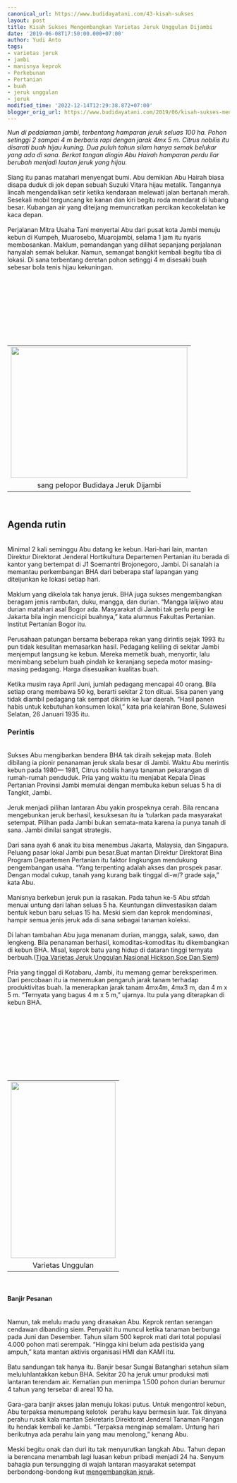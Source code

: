 ```yaml
---
canonical_url: https://www.budidayatani.com/43-kisah-sukses
layout: post
title: Kisah Sukses Mengembangkan Varietas Jeruk Unggulan Dijambi
date: '2019-06-08T17:50:00.000+07:00'
author: Yudi Anto
tags:
- varietas jeruk
- jambi
- manisnya keprok
- Perkebunan
- Pertanian
- buah
- jeruk unggulan
- jeruk
modified_time: '2022-12-14T12:29:38.872+07:00'
blogger_orig_url: https://www.budidayatani.com/2019/06/kisah-sukses-mengembangkan-varietas.html
---
```


<i>Nun di pedalaman jambi, terbentang hamparan jeruk seluas 100 ha. Pohon setinggi 2 sampai 4 m berbaris rapi dengan jarak 4mx 5 m. Citrus nobilis itu disarati buah hijau kuning. Dua puluh tahun silam hanya semak belukar yang ada di sana. Berkat tangan dingin Abu Hairah hamparan perdu liar berubah menjadi lautan jeruk yang hijau.</i><br/><br/>Siang itu panas matahari menyengat bumi. Abu demikian Abu Hairah biasa disapa duduk di jok depan sebuah Suzuki Vitara hijau metalik. Tangannya lincah mengendalikan setir ketika kendaraan melewati jalan bertanah merah. Sesekali mobil terguncang ke kanan dan kiri begitu roda mendarat di lubang besar. Kubangan air yang diteijang memuncratkan percikan kecokelatan ke kaca depan.<br/><br/>Perjalanan Mitra Usaha Tani menyertai Abu dari pusat kota Jambi menuju kebun di Kumpeh, Muarosebo, Muarojambi, selama 1 jam itu nyaris membosankan. Maklum, pemandangan yang dilihat sepanjang perjalanan hanyalah semak belukar. Namun, semangat bangkit kembali begitu tiba di lokasi. Di sana terbentang deretan pohon setinggi 4 m disesaki buah sebesar bola tenis hijau kekuningan.<br/><table style="margin-left: auto; margin-right: auto; text-align: center;" cellspacing="0" cellpadding="0" align="center"><br/><tbody><br/><tr><br/><td style="text-align: center;"><a style="margin-left: auto; margin-right: auto;" href="https://i0.wp.com/1.bp.blogspot.com/-f0Uo9zXS8-o/XPuHL369C3I/AAAAAAAABto/Ml3RMWivZYgvQg0KiUTp70PSbOsatF6FwCLcBGAs/s1600/kebun%2Bjeruk_800x598.jpg?ssl=1"><img src="https://i1.wp.com/1.bp.blogspot.com/-f0Uo9zXS8-o/XPuHL369C3I/AAAAAAAABto/Ml3RMWivZYgvQg0KiUTp70PSbOsatF6FwCLcBGAs/s400/kebun%2Bjeruk_800x598.jpg?resize=400%2C298&amp;ssl=1" width="400" height="298" border="0" data-original-height="598" data-original-width="800" data-recalc-dims="1" /></a></td><br/></tr><br/><tr><br/><td style="text-align: center;">sang pelopor Budidaya Jeruk Dijambi</td><br/></tr><br/></tbody><br/></table><br/><h2>Agenda rutin</h2><br/>Minimal 2 kali seminggu Abu datang ke kebun. Hari-hari lain, mantan Direktur Direktorat Jenderal Hortikultura Departemen Pertanian itu berada di kantor yang bertempat di J1 Soemantri Brojonegoro, Jambi. Di sanalah ia memantau perkembangan BHA dari beberapa staf lapangan yang diteijunkan ke lokasi setiap hari.<br/><br/>Maklum yang dikelola tak hanya jeruk. BHA juga sukses mengembangkan beragam jenis rambutan, duku, mangga, dan durian. “Mangga lalijiwo atau durian matahari asal Bogor ada. Masyarakat di Jambi tak perlu pergi ke Jakarta bila ingin mencicipi buahnya,” kata alumnus Fakultas Pertanian. Institut Pertanian Bogor itu.<br/><br/>Perusahaan patungan bersama beberapa rekan yang dirintis sejak 1993 itu pun tidak kesulitan memasarkan hasil. Pedagang keliling di sekitar Jambi menjemput langsung ke kebun. Mereka memetik buah, menyortir, lalu menimbang sebelum buah pindah ke keranjang sepeda motor masing-masing pedagang. Harga disesuaikan kualitas buah.<br/><br/>Ketika musim raya April Juni, jumlah pedagang mencapai 40 orang. Bila setiap orang membawa 50 kg, berarti sekitar 2 ton dituai. Sisa panen yang tidak diambil pedagang tak sempat dikirim ke luar daerah. “Hasil panen habis untuk kebutuhan konsumen lokal,” kata pria kelahiran Bone, Sulawesi Selatan, 26 Januari 1935 itu.<br/><h3>Perintis</h3><br/>Sukses Abu mengibarkan bendera BHA tak diraih sekejap mata. Boleh dibilang ia pionir penanaman jeruk skala besar di Jambi. Waktu Abu merintis kebun pada 1980— 1981, Citrus nobilis hanya tanaman pekarangan di rumah-rumah penduduk. Pria yang waktu itu menjabat Kepala Dinas Pertanian Provinsi Jambi memulai dengan membuka kebun seluas 5 ha di Tangkit, Jambi.<br/><br/>Jeruk menjadi pilihan lantaran Abu yakin prospeknya cerah. Bila rencana mengebunkan jeruk berhasil, kesuksesan itu ia ‘tularkan pada masyarakat setempat. Pilihan pada Jambi bukan semata-mata karena ia punya tanah di sana. Jambi dinilai sangat strategis.<br/><br/>Dari sana ayah 6 anak itu bisa menembus Jakarta, Malaysia, dan Singapura. Peluang pasar lokal Jambi pun besar.Buat mantan Direktur Direktorat Bina Program Departemen Pertanian itu faktor lingkungan mendukung pengembangan usaha. “Yang terpenting adalah akses dan prospek pasar. Dengan modal cukup, tanah yang kurang baik tinggal di-w/? grade saja,” kata Abu.<br/><br/>Manisnya berkebun jeruk pun ia rasakan. Pada tahun ke-5 Abu stfdah menuai untung dari lahan seluas 5 ha. Keuntungan diinvestasikan dalam bentuk kebun baru seluas 15 ha. Meski siem dan keprok mendominasi, hampir semua jenis jeruk ada di sana sebagai tanaman koleksi.<br/><br/>Di lahan tambahan Abu juga menanam durian, mangga, salak, sawo, dan lengkeng. Bila penanaman berhasil, komoditas-komoditas itu dikembangkan di kebun BHA. Misal, keprok batu yang hidup di dataran tinggi ternyata berbuah.(<a href="https://www.budidayatani.com/tiga-varietas-jeruk-unggulan-nasional.html">Tiga Varietas Jeruk Unggulan Nasional Hickson,Soe Dan Siem</a>)<br/><br/>Pria yang tinggal di Kotabaru, Jambi, itu memang gemar bereksperimen. Dari percobaan itu ia menemukan pengaruh jarak tanam terhadap produktivitas buah. Ia menerapkan jarak tanam 4mx4m, 4mx3 m, dan 4 m x 5 m. “Ternyata yang bagus 4 m x 5 m,” ujarnya. Itu pula yang diterapkan di kebun BHA.<br/><table style="margin-left: auto; margin-right: auto; text-align: center;" cellspacing="0" cellpadding="0" align="center"><br/><tbody><br/><tr><br/><td style="text-align: center;"><a style="margin-left: auto; margin-right: auto;" href="https://i0.wp.com/1.bp.blogspot.com/-rVCnUycwqFo/XPuHRYtETSI/AAAAAAAABts/RKc_68nOu1oVXp_QGhA2ClZR6U4IcyWlwCLcBGAs/s1600/pohon%2Bjeruk_358x600.jpg?ssl=1"><img src="https://i0.wp.com/1.bp.blogspot.com/-rVCnUycwqFo/XPuHRYtETSI/AAAAAAAABts/RKc_68nOu1oVXp_QGhA2ClZR6U4IcyWlwCLcBGAs/s400/pohon%2Bjeruk_358x600.jpg?resize=237%2C400&amp;ssl=1" width="237" height="400" border="0" data-original-height="600" data-original-width="358" data-recalc-dims="1" /></a></td><br/></tr><br/><tr><br/><td style="text-align: center;">Varietas Unggulan</td><br/></tr><br/></tbody><br/></table><br/><h4>Banjir Pesanan</h4><br/>Namun, tak melulu madu yang dirasakan Abu. Keprok rentan serangan cendawan dibanding siem. Penyakit itu muncul ketika tanaman berbunga pada Juni dan Desember. Tahun silam 500 keprok mati dari total populasi 4.000 pohon mati serempak. “Hingga kini belum ada pestisida yang ampuh,” kata mantan aktivis organisasi HMI dan KAMI itu.<br/><br/>Batu sandungan tak hanya itu. Banjir besar Sungai Batanghari setahun silam meluluhlantakkan kebun BHA. Sekitar 20 ha jeruk umur produksi mati lantaran terendam air. Kematian pun menimpa 1.500 pohon durian berumur 4 tahun yang tersebar di areal 10 ha.<br/><br/>Gara-gara banjir akses jalan menuju lokasi putus. Untuk mengontrol kebun, Abu terpaksa menumpang kelotok  perahu kayu bermesin luar. Tak dinyana perahu rusak kala mantan Sekretaris Direktorat Jenderal Tanaman Pangan itu hendak kembali ke Jambi. “Terpaksa menginap semalam. Untung hari berikutnya ada perahu lain yang mau menolong,” kenang Abu.<br/><br/>Meski begitu onak dan duri itu tak menyurutkan langkah Abu. Tahun depan ia berencana menambah lagi luasan kebun pribadi menjadi 24 ha. Senyum bahagia pun tersungging di wajah lantaran masyarakat setempat berbondong-bondong ikut <a href="https://www.budidayatani.com/raup-untung-lewat-bisnis-jeruk-frimong.html">mengembangkan jeruk</a>.
